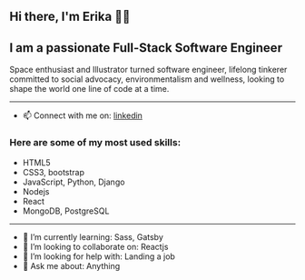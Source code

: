 ## Hi there, I'm Erika 👩‍💻 
## I am a passionate Full-Stack Software Engineer

Space enthusiast and Illustrator turned software engineer, lifelong tinkerer committed to social advocacy, 
environmentalism and wellness, looking to shape the world one line of code at a time. 

---

- 📫 Connect with me on: [linkedin](https://www.linkedin.com/in/erikatidwell/)

### Here are some of my most used skills:

- HTML5
- CSS3, bootstrap
- JavaScript, Python, Django
- Nodejs
- React
- MongoDB, PostgreSQL

----

- 🌱 I’m currently learning: Sass, Gatsby
- 👯 I’m looking to collaborate on: Reactjs
- 🤔 I’m looking for help with: Landing a job
- 💬 Ask me about: Anything 


